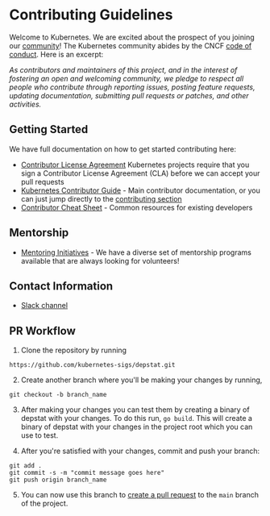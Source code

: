 # Contributing Guidelines

Welcome to Kubernetes. We are excited about the prospect of you joining our [community](https://git.k8s.io/community)! The Kubernetes community abides by the CNCF [code of conduct](code-of-conduct.md). Here is an excerpt:

_As contributors and maintainers of this project, and in the interest of fostering an open and welcoming community, we pledge to respect all people who contribute through reporting issues, posting feature requests, updating documentation, submitting pull requests or patches, and other activities._

## Getting Started

We have full documentation on how to get started contributing here:

<!---
If your repo has certain guidelines for contribution, put them here ahead of the general k8s resources
-->

- [Contributor License Agreement](https://git.k8s.io/community/CLA.md) Kubernetes projects require that you sign a Contributor License Agreement (CLA) before we can accept your pull requests
- [Kubernetes Contributor Guide](https://git.k8s.io/community/contributors/guide) - Main contributor documentation, or you can just jump directly to the [contributing section](https://git.k8s.io/community/contributors/guide#contributing)
- [Contributor Cheat Sheet](https://git.k8s.io/community/contributors/guide/contributor-cheatsheet) - Common resources for existing developers

## Mentorship

- [Mentoring Initiatives](https://git.k8s.io/community/mentoring) - We have a diverse set of mentorship programs available that are always looking for volunteers!

<!---
Custom Information - if you're copying this template for the first time you can add custom content here, for example:

-->

## Contact Information

- [Slack channel](https://kubernetes.slack.com/messages/k8s-code-organization) 

## PR Workflow

1. Clone the repository by running 
```
https://github.com/kubernetes-sigs/depstat.git
```

2. Create another branch where you'll be making your changes by running,

```
git checkout -b branch_name
```

3. After making your changes you can test them by creating a binary of depstat with your changes. To do this run, `go build`. This will create a binary of depstat with your changes in the project root which you can use to test.

4. After you're satisfied with your changes, commit and push your branch:

```
git add .
git commit -s -m "commit message goes here"
git push origin branch_name
```

5. You can now use this branch to [create a pull request](https://docs.github.com/en/github/collaborating-with-pull-requests/proposing-changes-to-your-work-with-pull-requests/creating-a-pull-request) to the `main` branch of the project.